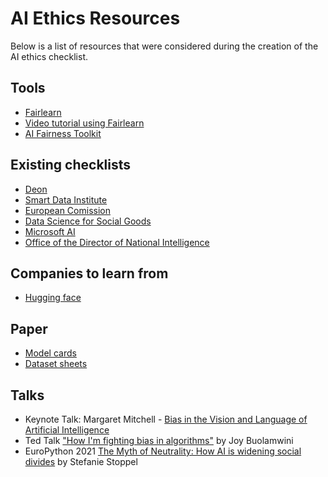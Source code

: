 # AI Ethics Resources

Below is a list of resources that were considered during the creation of the AI ethics checklist.

## Tools
- [Fairlearn](https://fairlearn.org/)
- [Video tutorial using Fairlearn](https://www.youtube.com/watch?v=2fVs8T8cGBg)
- [AI Fairness Toolkit](https://github.com/Trusted-AI/AIF360)

## Existing checklists
- [Deon](https://deon.drivendata.org/)
- [Smart Data Institute](https://smartdatainstitute.com/wp-content/uploads/2019/11/SDi-DataScienceEthics-Checklist-20190817-0.pdf)
- [European Comission](https://digital-strategy.ec.europa.eu/en/library/assessment-list-trustworthy-artificial-intelligence-altai-self-assessment)
- [Data Science for Social Goods](https://www.dssgfellowship.org/2015/09/18/an-ethical-checklist-for-data-science/)
- [Microsoft AI](https://query.prod.cms.rt.microsoft.com/cms/api/am/binary/RE4t6dA)
- [Office of the Director of National Intelligence](https://www.dni.gov/files/ODNI/documents/AI_Ethics_Framework_for_the_Intelligence_Community_10.pdf)

## Companies to learn from
- [Hugging face](https://huggingface.co/)

## Paper
- [Model cards](https://arxiv.org/pdf/1810.03993.pdf)
- [Dataset sheets](https://arxiv.org/pdf/1803.09010.pdf)

## Talks
- Keynote Talk: Margaret Mitchell - [Bias in the Vision and Language of Artificial Intelligence](https://www.youtube.com/watch?v=9j-Vj4T3N4c&t=79s)
- Ted Talk ["How I'm fighting bias in algorithms"](https://www.ted.com/talks/joy_buolamwini_how_i_m_fighting_bias_in_algorithms) by Joy Buolamwini
- EuroPython 2021 [The Myth of Neutrality: How AI is widening social divides](https://www.youtube.com/watch?v=bw-JH3-uDM0) by Stefanie Stoppel
